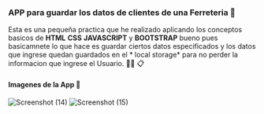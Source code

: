 ### APP para guardar los datos de clientes de una Ferreteria 🔨
Esta es una pequeña practica que he realizado aplicando los conceptos basicos de **HTML** **CSS** **JAVASCRIPT** y **BOOTSTRAP** bueno pues basicamnete lo que hace es guardar ciertos datos especificados y los datos que ingrese quedan guardados en el * local storage* para no perder la informacion que ingrese el Usuario.
 🧱🔨 📋
#### Imagenes de la App 💯 
![Screenshot (14)](https://user-images.githubusercontent.com/66884219/97788817-b3721600-1b89-11eb-95ce-d26d39dfa14a.png)
![Screenshot (15)](https://user-images.githubusercontent.com/66884219/97788818-b40aac80-1b89-11eb-99f3-968ca816dfa3.png)
